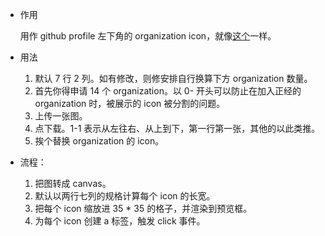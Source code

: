 <ul>
<li><p>作用</p>
<p>用作 github profile 左下角的 organization icon，就像<a href="https://github.com/orzyyyy">这个</a>一样。</p>
</li>
<li><p>用法</p>
<ol>
<li>默认 7 行 2 列。如有修改，则修安排自行换算下方 organization 数量。</li>
<li>首先你得申请 14 个 organization。以 0- 开头可以防止在加入正经的 organization 时，被展示的 icon 被分割的问题。</li>
<li>上传一张图。</li>
<li>点下载。1-1 表示从左往右、从上到下，第一行第一张，其他的以此类推。</li>
<li>挨个替换 organization 的 icon。</li>
</ol>
</li>
<li><p>流程：</p>
<ol>
<li>把图转成 canvas。</li>
<li>默认以两行七列的规格计算每个 icon 的长宽。</li>
<li>把每个 icon 缩放进 35 * 35 的格子，并渲染到预览框。</li>
<li>为每个 icon 创建 a 标签，触发 click 事件。</li>
</ol>
</li>
</ul>
